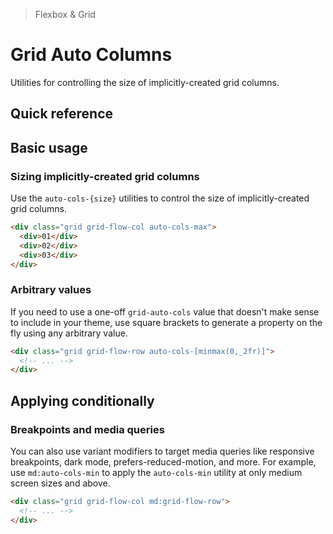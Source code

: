 > Flexbox & Grid

# Grid Auto Columns

Utilities for controlling the size of implicitly-created grid columns.

## Quick reference

<qr-table />

## Basic usage

### Sizing implicitly-created grid columns
Use the `auto-cols-{size}` utilities to control the size of implicitly-created grid columns.

```html
<div class="grid grid-flow-col auto-cols-max">
  <div>01</div>
  <div>02</div>
  <div>03</div>
</div>
```

### Arbitrary values
If you need to use a one-off `grid-auto-cols` value that doesn't make sense to include in your theme, use square brackets to generate a property on the fly using any arbitrary value.

```html
<div class="grid grid-flow-row auto-cols-[minmax(0,_2fr)]">
  <!-- ... -->
</div>
```

## Applying conditionally

### Breakpoints and media queries
You can also use variant modifiers to target media queries like responsive breakpoints, dark mode, prefers-reduced-motion, and more.
For example, use `md:auto-cols-min` to apply the `auto-cols-min` utility at only medium screen sizes and above.

```html
<div class="grid grid-flow-col md:grid-flow-row">
  <!-- ... -->
</div>
```
